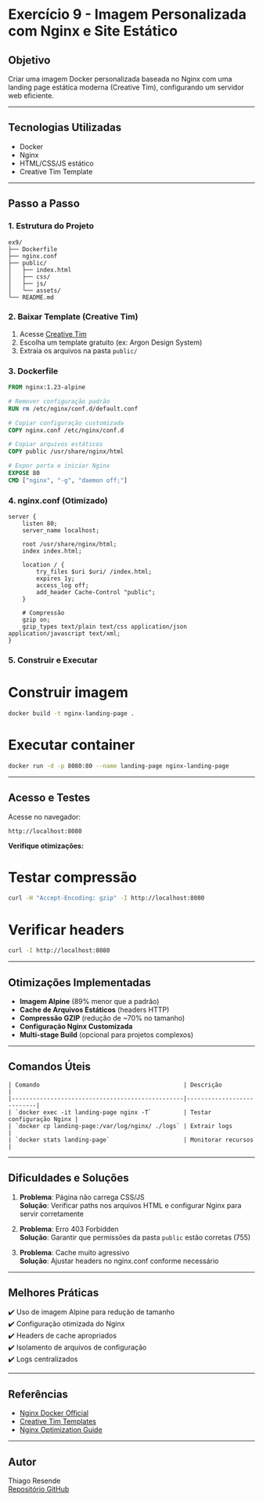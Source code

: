 # Exercício 9 - Imagem Personalizada com Nginx e Site Estático

## Objetivo
Criar uma imagem Docker personalizada baseada no Nginx com uma landing page estática moderna (Creative Tim), configurando um servidor web eficiente.

---

## Tecnologias Utilizadas
- Docker
- Nginx
- HTML/CSS/JS estático
- Creative Tim Template

---

## Passo a Passo

### 1. Estrutura do Projeto
```
ex9/
├── Dockerfile
├── nginx.conf
├── public/
│   ├── index.html
│   ├── css/
│   ├── js/
│   └── assets/
└── README.md
```

### 2. Baixar Template (Creative Tim)
1. Acesse [Creative Tim](https://www.creative-tim.com/)
2. Escolha um template gratuito (ex: Argon Design System)
3. Extraia os arquivos na pasta `public/`

### 3. Dockerfile
```dockerfile
FROM nginx:1.23-alpine

# Remover configuração padrão
RUN rm /etc/nginx/conf.d/default.conf

# Copiar configuração customizada
COPY nginx.conf /etc/nginx/conf.d

# Copiar arquivos estáticos
COPY public /usr/share/nginx/html

# Expor porta e iniciar Nginx
EXPOSE 80
CMD ["nginx", "-g", "daemon off;"]
```

### 4. nginx.conf (Otimizado)
```nginx
server {
    listen 80;
    server_name localhost;

    root /usr/share/nginx/html;
    index index.html;

    location / {
        try_files $uri $uri/ /index.html;
        expires 1y;
        access_log off;
        add_header Cache-Control "public";
    }

    # Compressão
    gzip on;
    gzip_types text/plain text/css application/json application/javascript text/xml;
}
```

### 5. Construir e Executar

# Construir imagem
```bash
docker build -t nginx-landing-page .
```

# Executar container
```bash
docker run -d -p 8080:80 --name landing-page nginx-landing-page
```

---

## Acesso e Testes
Acesse no navegador:
```navegador
http://localhost:8080
```

**Verifique otimizações:**

# Testar compressão
```bash
curl -H "Accept-Encoding: gzip" -I http://localhost:8080
```

# Verificar headers
```bash
curl -I http://localhost:8080
```

---

## Otimizações Implementadas
- **Imagem Alpine** (89% menor que a padrão)
- **Cache de Arquivos Estáticos** (headers HTTP)
- **Compressão GZIP** (redução de ~70% no tamanho)
- **Configuração Nginx Customizada**
- **Multi-stage Build** (opcional para projetos complexos)

---

## Comandos Úteis
```
| Comando                                         | Descrição                 |
|-------------------------------------------------|---------------------------|
| `docker exec -it landing-page nginx -T`         | Testar configuração Nginx |
| `docker cp landing-page:/var/log/nginx/ ./logs` | Extrair logs              |
| `docker stats landing-page`                     | Monitorar recursos        |
```
---

## Dificuldades e Soluções

1. **Problema**: Página não carrega CSS/JS  
   **Solução**: Verificar paths nos arquivos HTML e configurar Nginx para servir corretamente

2. **Problema**: Erro 403 Forbidden  
   **Solução**: Garantir que permissões da pasta `public` estão corretas (755)

3. **Problema**: Cache muito agressivo  
   **Solução**: Ajustar headers no nginx.conf conforme necessário

---

## Melhores Práticas
✔️ Uso de imagem Alpine para redução de tamanho  
✔️ Configuração otimizada do Nginx  
✔️ Headers de cache apropriados  
✔️ Isolamento de arquivos de configuração  
✔️ Logs centralizados  

---

## Referências
- [Nginx Docker Official](https://hub.docker.com/_/nginx)
- [Creative Tim Templates](https://www.creative-tim.com/)
- [Nginx Optimization Guide](https://www.nginx.com/resources/wiki/start/topics/tutorials/config_pitfalls/)

---

## Autor
Thiago Resende  
[Repositório GitHub](https://github.com/ThiagoResende88/exerciciosDockerCompass/tree/main/ex9)
```

